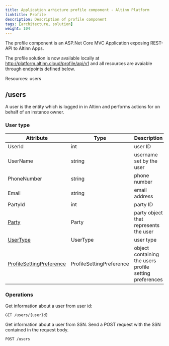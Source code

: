 ```yaml
---
title: Application arhicture profile component - Altinn Platform
linktitle: Profile
description: Description of profile component
tags: [architecture, solution]
weight: 104
---
```


The profile component is an ASP.Net Core MVC Application exposing REST-API to Altinn Apps.

The profile solution is now available locally at http://platform.altinn.cloud/profile/api/v1 and all resources are avaiable through endpoints defined below.

Resources: users

## /users
A user is the entity which is logged in in Altinn and performs actions for on behalf of an instance owner.

### User type
| Attribute | Type | Description |
| --------- | ---- | ----------- |
| UserId | int | user ID |
| UserName | string | username set by the user|
| PhoneNumber | string | phone number |
| Email | string  | email address|
| PartyId | int | party ID |
| [Party](https://github.com/Altinn/altinn-studio/blob/master/src/AltinnCore/ServiceLibrary/Models/Party.cs) | Party  | party object that represents the user |
| [UserType](https://github.com/Altinn/altinn-studio/blob/master/src/AltinnCore/ServiceLibrary/Enums/UserType.cs)  | UserType | user type |
| [ProfileSettingPreference](https://github.com/Altinn/altinn-studio/blob/master/src/AltinnCore/ServiceLibrary/Models/ProfileSettingPreference.cs) |  ProfileSettingPreference |  object containing the users profile setting preferences |

### Operations
Get information about a user from user id:

```http
GET /users/{userId}
```

Get information about a user from SSN. Send a POST request with the SSN contained in the request body.

```http
POST /users
```
